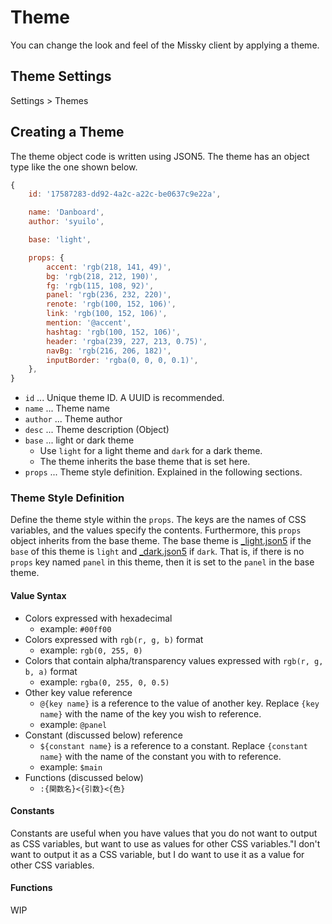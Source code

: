 # Theme

You can change the look and feel of the Missky client by applying a theme.

## Theme Settings

Settings > Themes

## Creating a Theme

The theme object code is written using JSON5.
The theme has an object type like the one shown below.

```js
{
	id: '17587283-dd92-4a2c-a22c-be0637c9e22a',

	name: 'Danboard',
	author: 'syuilo',

	base: 'light',

	props: {
		accent: 'rgb(218, 141, 49)',
		bg: 'rgb(218, 212, 190)',
		fg: 'rgb(115, 108, 92)',
		panel: 'rgb(236, 232, 220)',
		renote: 'rgb(100, 152, 106)',
		link: 'rgb(100, 152, 106)',
		mention: '@accent',
		hashtag: 'rgb(100, 152, 106)',
		header: 'rgba(239, 227, 213, 0.75)',
		navBg: 'rgb(216, 206, 182)',
		inputBorder: 'rgba(0, 0, 0, 0.1)',
	},
}

```

- `id` ... Unique theme ID. A UUID is recommended.
- `name` ... Theme name
- `author` ... Theme author
- `desc` ... Theme description (Object)
- `base` ... light or dark theme
  - Use `light` for a light theme and `dark` for a dark theme.
  - The theme inherits the base theme that is set here.
- `props` ... Theme style definition. Explained in the following sections.

### Theme Style Definition

Define the theme style within the `props`.
The keys are the names of CSS variables, and the values specify the contents.
Furthermore, this `props` object inherits from the base theme.
The base theme is [_light.json5] if the `base` of this theme is `light` and [_dark.json5] if `dark`.
That is, if there is no `props` key named `panel` in this theme, then it is set to the `panel` in the base theme.

[_light.json5]: https://github.com/misskey-dev/misskey/blob/develop/packages/frontend/src/themes/_light.json5
[_dark.json5]: https://github.com/misskey-dev/misskey/blob/develop/packages/frontend/src/themes/_dark.json5

#### Value Syntax

- Colors expressed with hexadecimal
  - example: `#00ff00`
- Colors expressed with `rgb(r, g, b)` format
  - example: `rgb(0, 255, 0)`
- Colors that contain alpha/transparency values expressed with `rgb(r, g, b, a)` format
  - example: `rgba(0, 255, 0, 0.5)`
- Other key value reference
  - `@{key name}` is a reference to the value of another key. Replace `{key name}` with the name of the key you wish to reference.
  - example: `@panel`
- Constant (discussed below) reference
  - `${constant name}` is a reference to a constant. Replace `{constant name}` with the name of the constant you with to reference.
  - example: `$main`
- Functions (discussed below)
  - `:{関数名}<{引数}<{色}`

#### Constants

Constants are useful when you have values that you do not want to output as CSS variables, but want to use as values for other CSS variables."I don't want to output it as a CSS variable, but I do want to use it as a value for other CSS variables.

#### Functions

WIP
